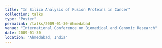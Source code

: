 ```yaml
---
title: "In Silico Analysis of Fusion Proteins in Cancer"
collection: talks
type: "Poster"
permalink: /talks/2009-01-30-Ahmedabad
venue: "International Conference on Biomedical and Genomic Research"
date: 2009-01-30
location: "Ahmedabad, India"
---
```

